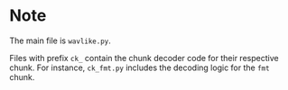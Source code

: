 # Note

The main file is `wavlike.py`.

Files with prefix `ck_` contain the chunk decoder code for their respective chunk. For instance, `ck_fmt.py` includes the decoding logic for the `fmt ` chunk.


